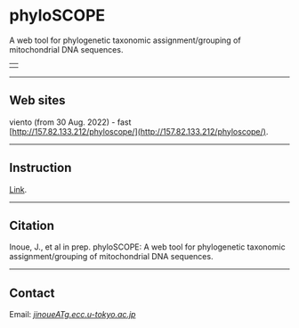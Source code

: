 # phyloSCOPE   
A web tool for phylogenetic taxonomic assignment/grouping of mitochondrial DNA sequences.   

<table width="200" border="0">
  <tr>
    <td><phyloSCOPE is a web tool to identify short DNA sequences by estimating phylgoenetic trees. By uploading bulk of unidentified DNAs such as eDNA or barcoding/ancient sequences, phyloSCOPE constructs phylogenetic trees by using blast hits of users' and implemented reference databases.
</td>
  </tr>
</table>  


---

## Web sites
viento (from 30 Aug. 2022) - fast   
[http://157.82.133.212/phyloscope/](http://157.82.133.212/phyloscope/).

<!-- 
sakura (from 30 Aug. 2022) - fast   
[http://153.126.199.44/phyloscope/](http://153.126.199.44/phyloscope/).
-->

---
## Instruction
[Link](http://133.167.86.72/phyloSCOPE/instructionJPN.html).

---
## Citation
Inoue, J., et al in prep. 
phyloSCOPE: A web tool for phylogenetic taxonomic assignment/grouping of mitochondrial DNA sequences.

---
## Contact 
Email: [_jinoueATg.ecc.u-tokyo.ac.jp_](http://www.fish-evol.org/index_eng.html)
<br />  

